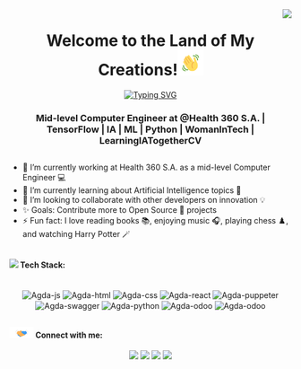 <img align="right" src="https://visitor-badge.laobi.icu/badge?page_id=AgdaScript.AgdaScript" />

<h1 align="center">Welcome to the Land of My Creations!<img src="https://raw.githubusercontent.com/JeshadKhan/jeshadkhan/main/.github/images/hand_wave.gif" width="45px" height="45px" /></h1>
       
<div align="center">
<a href="https://git.io/typing-svg"><img src="https://readme-typing-svg.demolab.com?font=Fira+Code&pause=1000&color=626164&background=FFFFFF00&center=true&width=435&lines=Hello+World!+%F0%9F%91%8B;It's+Agda+Here+%F0%9F%AB%B6;I'm+a+Computer+Engineer%F0%9F%91%A9%E2%80%8D%F0%9F%92%BB;and+a+Wizard+on+Training+%F0%9F%A7%99%E2%80%8D%E2%99%80%EF%B8%8F;From+Cape+Verde%F0%9F%8C%8D" alt="Typing SVG" /></a>
</div>

<div align="center">
<h3>Mid-level Computer Engineer at @Health 360 S.A. | TensorFlow | IA | ML | Python | WomanInTech | LearningIATogetherCV</h3>
</div>
<!--<hr/>-->

##

<!-- <img src="https://raw.githubusercontent.com/JeshadKhan/jeshadkhan/main/.github/images/dev_working.gif" alt="" align="right" height="125"/> -->
<!-- <img src="https://giphy.com/embed/LMcB8XospGZO8UQq87" align="right" height="125" width="125"/> 
<iframe src="https://giphy.com/embed/LMcB8XospGZO8UQq87" width="480" height="271" style="" frameBorder="0" class="giphy-embed" allowFullScreen></iframe><p><a href="https://giphy.com/gifs/Pluralsight-girl-woman-pluralsight-LMcB8XospGZO8UQq87">via GIPHY</a></p>
-->
 
 <img src="https://media3.giphy.com/media/v1.Y2lkPTc5MGI3NjExdHp6c3k2YXg0Zmt0NGYxMXl6NjVuOHpzbmZybmR2ZHBjemh6bmRnYyZlcD12MV9pbnRlcm5hbF9naWZfYnlfaWQmY3Q9Zw/LMcB8XospGZO8UQq87/giphy.gif" alt="" align="right" height="125"/>

- 🔭 I’m currently working at Health 360 S.A. as a mid-level Computer Engineer 💻
- 🌱 I’m currently learning about Artificial Intelligence topics 💫
- 👯 I’m looking to collaborate with other developers on innovation 💡
- ✨ Goals: Contribute more to Open Source 🎯 projects
- ⚡ Fun fact: I love reading books 📚, enjoying music 🎧, playing chess ♟️, and watching Harry Potter 🪄

##


####  <a href="#"><img src="https://media2.giphy.com/media/QssGEmpkyEOhBCb7e1/giphy.gif?cid=ecf05e47a0n3gi1bfqntqmob8g9aid1oyj2wr3ds3mg700bl&rid=giphy.gif" height="20px"></a> Tech Stack:
<p>
  <div  align="center"><br>
  <img  align="center" alt="Agda-js" height="30" width="40" src="https://cdn.jsdelivr.net/gh/devicons/devicon@latest/icons/javascript/javascript-original.svg" />
  <img align="center" alt="Agda-html" height="30" width="40" src="https://cdn.jsdelivr.net/gh/devicons/devicon@latest/icons/html5/html5-original.svg" />
  <img align="center" alt="Agda-css" height="30" width="40" src="https://cdn.jsdelivr.net/gh/devicons/devicon@latest/icons/css3/css3-original.svg" />
  <img align="center" alt="Agda-react" height="30" width="40" src="https://cdn.jsdelivr.net/gh/devicons/devicon@latest/icons/react/react-original.svg" />
  <img align="center" alt="Agda-puppeter" height="30" width="40" src="https://cdn.jsdelivr.net/gh/devicons/devicon@latest/icons/puppeteer/puppeteer-original.svg" />
  <img align="center" alt="Agda-swagger" height="30" width="40" src="https://cdn.jsdelivr.net/gh/devicons/devicon@latest/icons/swagger/swagger-original.svg" />
  <img align="center" alt="Agda-python" height="30" width="40" src="https://cdn.jsdelivr.net/gh/devicons/devicon@latest/icons/python/python-original.svg" />
  <img align="center" alt="Agda-odoo" height="35" width="35" src="https://assets-global.website-files.com/6407282fb8fd3f5e4f21e2b0/64a549dcb32e55a254d52cd2_HrEG0mz7dPoT60cskCyU1mrzta40Ky1heqhJVrPf4MQ.png" />
<img align="center" alt="Agda-odoo" height="35" width="35" src="https://static-00.iconduck.com/assets.00/tensorflow-icon-955x1024-hd4xzbqj.png" />
</div>
</p>

##

 ####  <a href="#"><img src="https://raw.githubusercontent.com/JeshadKhan/jeshadkhan/main/.github/images/handshake.gif" height="20px"></a> Connect with me:

<div align="center"> 
  <a href="https://instagram.com/" target="_blank"><img src="https://img.shields.io/badge/-Instagram-%23E4405F?style=for-the-badge&logo=instagram&logoColor=white" target="_blank"></a>
 <a href="https://discord.gg/" target="_blank"><img src="https://img.shields.io/badge/Discord-7289DA?style=for-the-badge&logo=discord&logoColor=white" target="_blank"></a> 
  <a href = "mailto:lopesagdalopes@gmail.com"><img src="https://img.shields.io/badge/-Gmail-%23333?style=for-the-badge&logo=gmail&logoColor=white" target="_blank"></a>
  <a href="https://www.linkedin.com/in/agda-lopes/" target="_blank"><img src="https://img.shields.io/badge/-LinkedIn-%230077B5?style=for-the-badge&logo=linkedin&logoColor=white" target="_blank"></a> 
</div>






<!--
**AgdaScript/AgdaScript** is a ✨ _special_ ✨ repository because its `README.md` (this file) appears on your GitHub profile.

Here are some ideas to get you started:

- 🔭 I’m currently working on ...
- 🌱 I’m currently learning ...
- 👯 I’m looking to collaborate on ...
- 🤔 I’m looking for help with ...
- 💬 Ask me about ...
- 📫 How to reach me: ...
- 😄 Pronouns: ...
- ⚡ Fun fact: ...

<div  align="center">
  <ul margin="0">
    <li>🔭 I am currently working on Artificial Intelligence projects</li>
    <li>🌱 I’m currently learning machine learning with Python and TensorFlow</li>
    <li>📫 How to reach me: lopesagdalopes@gmail.com</li>
    <li>😄 Pronouns: she/her</li>
    <li>⚡ Fun fact: I like Harry Potter🪄</li>
  </ul>
</div>
<h3 align="center">About Me:</h3>

<div align="center">

  <p>🔭 I am currently working on Artificial Intelligence projects</p>
  <p>🌱 I’m currently learning machine learning with Python and TensorFlow</p>
  <p>📫 How to reach me: lopesagdalopes@gmail.com</p>
  <p>😄 Pronouns: she/her</p>
  <p>⚡ Fun fact: I like Harry Potter🪄</p>

</div>

<div style="text-align: center;">
    <ul style="display: inline-block; text-align: left;">
        <li>Item 1</li>
        <li>Item 2</li>
        <li>Item 3</li>
    </ul>
</div>


<div  style=margin-top: 20px;">
  <a href="https://github.com/AgdaScript">
    <img height="180em" src="https://github-readme-stats.vercel.app/api?username=AgdaScript&show_icons=true&theme=dracula&include_all_commits=true&count_private=true"/>
    <img height="180em" src="https://github-readme-stats.vercel.app/api/top-langs/?username=AgdaScript&layout=compact&langs_count=16&theme=dracula"/>
  </a>
</div>

<div id="header" align="center">
  <img src="https://1.bp.blogspot.com/-JoBGJ5Oky18/XQkrEua4gYI/AAAAAAAATUQ/fHET-Jfgul0gFU7_XamNRhqEckR5xFa7ACLcBGAs/s1600/neural.gif" width="800"/>
</div>
-->
